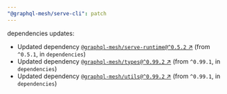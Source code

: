 ```yaml
---
"@graphql-mesh/serve-cli": patch
---
```

dependencies updates:
  - Updated dependency [`@graphql-mesh/serve-runtime@^0.5.2` ↗︎](https://www.npmjs.com/package/@graphql-mesh/serve-runtime/v/0.5.2) (from `^0.5.1`, in `dependencies`)
  - Updated dependency [`@graphql-mesh/types@^0.99.2` ↗︎](https://www.npmjs.com/package/@graphql-mesh/types/v/0.99.2) (from `^0.99.1`, in `dependencies`)
  - Updated dependency [`@graphql-mesh/utils@^0.99.2` ↗︎](https://www.npmjs.com/package/@graphql-mesh/utils/v/0.99.2) (from `^0.99.1`, in `dependencies`)

